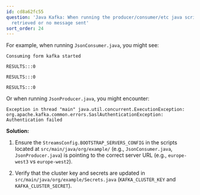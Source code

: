 ```yaml
---
id: cd8a62fc55
question: 'Java Kafka: When running the producer/consumer/etc java scripts, no results
  retrieved or no message sent'
sort_order: 24
---
```


For example, when running `JsonConsumer.java`, you might see:

```
Consuming form kafka started

RESULTS:::0

RESULTS:::0

RESULTS:::0
```

Or when running `JsonProducer.java`, you might encounter:

```
Exception in thread "main" java.util.concurrent.ExecutionException: org.apache.kafka.common.errors.SaslAuthenticationException: Authentication failed
```

**Solution:**

1. Ensure the `StreamsConfig.BOOTSTRAP_SERVERS_CONFIG` in the scripts located at `src/main/java/org/example/` (e.g., `JsonConsumer.java`, `JsonProducer.java`) is pointing to the correct server URL (e.g., `europe-west3` vs `europe-west2`).

2. Verify that the cluster key and secrets are updated in `src/main/java/org/example/Secrets.java` (`KAFKA_CLUSTER_KEY` and `KAFKA_CLUSTER_SECRET`).
